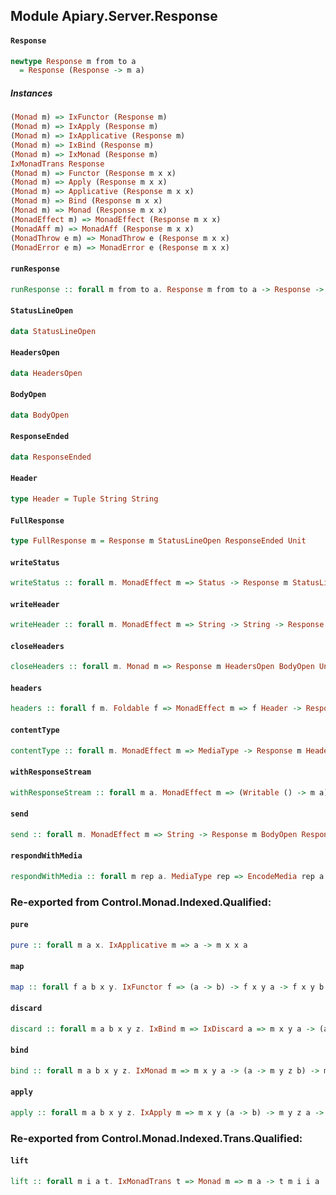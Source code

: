 ## Module Apiary.Server.Response

#### `Response`

``` purescript
newtype Response m from to a
  = Response (Response -> m a)
```

##### Instances
``` purescript
(Monad m) => IxFunctor (Response m)
(Monad m) => IxApply (Response m)
(Monad m) => IxApplicative (Response m)
(Monad m) => IxBind (Response m)
(Monad m) => IxMonad (Response m)
IxMonadTrans Response
(Monad m) => Functor (Response m x x)
(Monad m) => Apply (Response m x x)
(Monad m) => Applicative (Response m x x)
(Monad m) => Bind (Response m x x)
(Monad m) => Monad (Response m x x)
(MonadEffect m) => MonadEffect (Response m x x)
(MonadAff m) => MonadAff (Response m x x)
(MonadThrow e m) => MonadThrow e (Response m x x)
(MonadError e m) => MonadError e (Response m x x)
```

#### `runResponse`

``` purescript
runResponse :: forall m from to a. Response m from to a -> Response -> m a
```

#### `StatusLineOpen`

``` purescript
data StatusLineOpen
```

#### `HeadersOpen`

``` purescript
data HeadersOpen
```

#### `BodyOpen`

``` purescript
data BodyOpen
```

#### `ResponseEnded`

``` purescript
data ResponseEnded
```

#### `Header`

``` purescript
type Header = Tuple String String
```

#### `FullResponse`

``` purescript
type FullResponse m = Response m StatusLineOpen ResponseEnded Unit
```

#### `writeStatus`

``` purescript
writeStatus :: forall m. MonadEffect m => Status -> Response m StatusLineOpen HeadersOpen Unit
```

#### `writeHeader`

``` purescript
writeHeader :: forall m. MonadEffect m => String -> String -> Response m HeadersOpen HeadersOpen Unit
```

#### `closeHeaders`

``` purescript
closeHeaders :: forall m. Monad m => Response m HeadersOpen BodyOpen Unit
```

#### `headers`

``` purescript
headers :: forall f m. Foldable f => MonadEffect m => f Header -> Response m HeadersOpen BodyOpen Unit
```

#### `contentType`

``` purescript
contentType :: forall m. MonadEffect m => MediaType -> Response m HeadersOpen HeadersOpen Unit
```

#### `withResponseStream`

``` purescript
withResponseStream :: forall m a. MonadEffect m => (Writable () -> m a) -> Response m BodyOpen ResponseEnded a
```

#### `send`

``` purescript
send :: forall m. MonadEffect m => String -> Response m BodyOpen ResponseEnded Unit
```

#### `respondWithMedia`

``` purescript
respondWithMedia :: forall m rep a. MediaType rep => EncodeMedia rep a => MonadEffect m => Status -> Proxy rep -> a -> FullResponse m
```


### Re-exported from Control.Monad.Indexed.Qualified:

#### `pure`

``` purescript
pure :: forall m a x. IxApplicative m => a -> m x x a
```

#### `map`

``` purescript
map :: forall f a b x y. IxFunctor f => (a -> b) -> f x y a -> f x y b
```

#### `discard`

``` purescript
discard :: forall m a b x y z. IxBind m => IxDiscard a => m x y a -> (a -> m y z b) -> m x z b
```

#### `bind`

``` purescript
bind :: forall m a b x y z. IxMonad m => m x y a -> (a -> m y z b) -> m x z b
```

#### `apply`

``` purescript
apply :: forall m a b x y z. IxApply m => m x y (a -> b) -> m y z a -> m x z b
```

### Re-exported from Control.Monad.Indexed.Trans.Qualified:

#### `lift`

``` purescript
lift :: forall m i a t. IxMonadTrans t => Monad m => m a -> t m i i a
```

